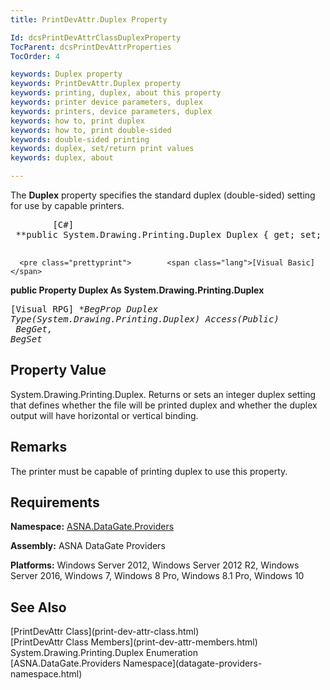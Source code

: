 ```yaml
---
title: PrintDevAttr.Duplex Property

Id: dcsPrintDevAttrClassDuplexProperty
TocParent: dcsPrintDevAttrProperties
TocOrder: 4

keywords: Duplex property
keywords: PrintDevAttr.Duplex property
keywords: printing, duplex, about this property
keywords: printer device parameters, duplex
keywords: printers, device parameters, duplex
keywords: how to, print duplex
keywords: how to, print double-sided
keywords: double-sided printing
keywords: duplex, set/return print values
keywords: duplex, about

---
```


The **Duplex** property specifies the standard duplex (double-sided) setting for use by capable printers. 
<pre class="prettyprint">        <span class="lang">[C#]</span>
 **public System.Drawing.Printing.Duplex Duplex { get; set; }** 
      </pre>
      <pre class="prettyprint">        <span class="lang">[Visual Basic] </span>
 **public Property Duplex As System.Drawing.Printing.Duplex** 
      </pre>
      <pre class="prettyprint">        <span class="lang">[Visual RPG]</span>
 **BegProp Duplex Type(System.Drawing.Printing.Duplex) Access(*Public) <br /> BegGet,    BegSet** 
      </pre>

## Property Value

System.Drawing.Printing.Duplex. Returns or sets an integer duplex setting that defines whether the file will be printed duplex and whether the duplex output will have horizontal or vertical binding. 
## Remarks

The printer must be capable of printing duplex to use this property.
## Requirements

**Namespace:** [ ASNA.DataGate.Providers](datagate-providers-namespace.html) 

**Assembly:** ASNA DataGate Providers

**Platforms:** Windows Server 2012, Windows Server 2012 R2, Windows Server 2016, Windows 7, Windows 8 Pro, Windows 8.1 Pro, Windows 10
## See Also

<dl />
      [PrintDevAttr Class](print-dev-attr-class.html)
      <br />
      [PrintDevAttr Class Members](print-dev-attr-members.html)
      <br />System.Drawing.Printing.Duplex 
Enumeration
      <br />[ASNA.DataGate.Providers Namespace](datagate-providers-namespace.html)

